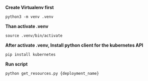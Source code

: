 **Create Virtualenv first**


```python3 -m venv .venv```

**Than activate .venv**


```source .venv/bin/activate```

**After activate .venv, Install python client for the kubernetes API**

```pip install kubernetes```


**Run script**

```python get_resources.py {deployment_name}```
